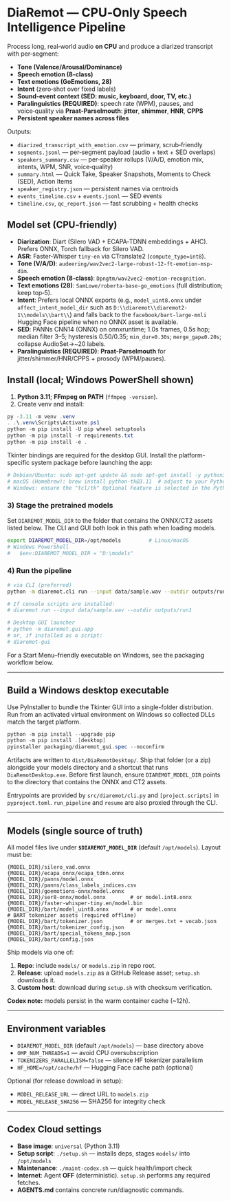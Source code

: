 # DiaRemot — CPU‑Only Speech Intelligence Pipeline

Process long, real‑world audio **on CPU** and produce a diarized transcript with per‑segment:
- **Tone (Valence/Arousal/Dominance)**
- **Speech emotion (8‑class)**
- **Text emotions (GoEmotions, 28)**
- **Intent** (zero‑shot over fixed labels)
- **Sound‑event context (SED: music, keyboard, door, TV, etc.)**
- **Paralinguistics (REQUIRED)**: speech rate (WPM), pauses, and voice‑quality via **Praat‑Parselmouth**: **jitter**, **shimmer**, **HNR**, **CPPS**
- **Persistent speaker names across files**

Outputs:
- `diarized_transcript_with_emotion.csv` — primary, scrub‑friendly
- `segments.jsonl` — per‑segment payload (audio + text + SED overlaps)
- `speakers_summary.csv` — per‑speaker rollups (V/A/D, emotion mix, intents, WPM, SNR, voice‑quality)
- `summary.html` — Quick Take, Speaker Snapshots, Moments to Check (SED), Action Items
- `speaker_registry.json` — persistent names via centroids
- `events_timeline.csv` + `events.jsonl` — SED events
- `timeline.csv`, `qc_report.json` — fast scrubbing + health checks

## Model set (CPU‑friendly)

- **Diarization**: Diart (Silero VAD + ECAPA‑TDNN embeddings + AHC). Prefers ONNX, Torch fallback for Silero VAD.
- **ASR**: Faster‑Whisper `tiny‑en` via CTranslate2 (`compute_type=int8`).
- **Tone (V/A/D)**: `audeering/wav2vec2-large-robust-12-ft-emotion-msp-dim`.
- **Speech emotion (8‑class)**: `Dpngtm/wav2vec2-emotion-recognition`.
- **Text emotions (28)**: `SamLowe/roberta-base-go_emotions` (full distribution; keep top‑5).
- **Intent**: Prefers local ONNX exports (e.g., `model_uint8.onnx` under `affect_intent_model_dir` such as `D:\\diaremot\\diaremot2-1\\models\\bart\\`) and falls back to the `facebook/bart-large-mnli` Hugging Face pipeline when no ONNX asset is available.
- **SED**: PANNs CNN14 (ONNX) on onnxruntime; 1.0s frames, 0.5s hop; median filter 3–5; hysteresis 0.50/0.35; `min_dur=0.30s`; `merge_gap≤0.20s`; collapse AudioSet→~20 labels.
- **Paralinguistics (REQUIRED)**: **Praat‑Parselmouth** for jitter/shimmer/HNR/CPPS + prosody (WPM/pauses).

## Install (local; Windows PowerShell shown)

1) **Python 3.11**; **FFmpeg on PATH** (`ffmpeg -version`).
2) Create venv and install:
```powershell
py -3.11 -m venv .venv
. .\.venv\Scripts\Activate.ps1
python -m pip install -U pip wheel setuptools
python -m pip install -r requirements.txt
python -m pip install -e .
```

Tkinter bindings are required for the desktop GUI. Install the platform-specific
system package before launching the app:

```bash
# Debian/Ubuntu: sudo apt-get update && sudo apt-get install -y python3-tk
# macOS (Homebrew): brew install python-tk@3.11  # adjust to your Python version
# Windows: ensure the "tcl/tk" Optional Feature is selected in the Python installer
```

### 3) Stage the pretrained models

Set `DIAREMOT_MODEL_DIR` to the folder that contains the ONNX/CT2 assets listed
below. The CLI and GUI both look in this path when loading models.

```bash
export DIAREMOT_MODEL_DIR=/opt/models         # Linux/macOS
# Windows PowerShell
#   $env:DIAREMOT_MODEL_DIR = "D:\models"
```

### 4) Run the pipeline

```bash
# via CLI (preferred)
python -m diaremot.cli run --input data/sample.wav --outdir outputs/run1

# If console scripts are installed:
# diaremot run --input data/sample.wav --outdir outputs/run1

# Desktop GUI launcher
# python -m diaremot.gui.app
# or, if installed as a script:
# diaremot-gui
```

For a Start Menu–friendly executable on Windows, see the packaging workflow below.

---

## Build a Windows desktop executable

Use PyInstaller to bundle the Tkinter GUI into a single-folder distribution.
Run from an activated virtual environment on Windows so collected DLLs match
the target platform.

```powershell
python -m pip install --upgrade pip
python -m pip install .[desktop]
pyinstaller packaging/diaremot_gui.spec --noconfirm
```

Artifacts are written to `dist/DiaRemotDesktop/`. Ship that folder (or a zip)
alongside your models directory and a shortcut that runs `DiaRemotDesktop.exe`.
Before first launch, ensure `DIAREMOT_MODEL_DIR` points to the directory that
contains the ONNX and CT2 assets.

Entrypoints are provided by `src/diaremot/cli.py` and `[project.scripts]` in `pyproject.toml`.
`run_pipeline` and `resume` are also proxied through the CLI.

---

## Models (single source of truth)

All model files live under **`$DIAREMOT_MODEL_DIR`** (default `/opt/models`). Layout must be:

```
{MODEL_DIR}/silero_vad.onnx
{MODEL_DIR}/ecapa_onnx/ecapa_tdnn.onnx
{MODEL_DIR}/panns/model.onnx
{MODEL_DIR}/panns/class_labels_indices.csv
{MODEL_DIR}/goemotions-onnx/model.onnx
{MODEL_DIR}/ser8-onnx/model.onnx        # or model.int8.onnx
{MODEL_DIR}/faster-whisper-tiny.en/model.bin
{MODEL_DIR}/bart/model_uint8.onnx       # or model.onnx
# BART tokenizer assets (required offline)
{MODEL_DIR}/bart/tokenizer.json         # or merges.txt + vocab.json
{MODEL_DIR}/bart/tokenizer_config.json
{MODEL_DIR}/bart/special_tokens_map.json
{MODEL_DIR}/bart/config.json
```

Ship models via one of:
1. **Repo**: include `models/` or `models.zip` in repo root.
2. **Release**: upload `models.zip` as a GitHub Release asset; `setup.sh` downloads it.
3. **Custom host**: download during `setup.sh` with checksum verification.

**Codex note:** models persist in the warm container cache (~12h).

---

## Environment variables

- `DIAREMOT_MODEL_DIR` (default `/opt/models`) — base directory above
- `OMP_NUM_THREADS=1` — avoid CPU oversubscription
- `TOKENIZERS_PARALLELISM=false` — silence HF tokenizer parallelism
- `HF_HOME=/opt/cache/hf` — Hugging Face cache path (optional)

Optional (for release download in setup):
- `MODEL_RELEASE_URL` — direct URL to `models.zip`
- `MODEL_RELEASE_SHA256` — SHA256 for integrity check

---

## Codex Cloud settings

- **Base image**: `universal` (Python 3.11)
- **Setup script**: `./setup.sh` — installs deps, stages `models/` into `/opt/models`
- **Maintenance**: `./maint-codex.sh` — quick health/import check
- **Internet**: Agent **OFF** (deterministic). `setup.sh` performs any required fetches.
- **AGENTS.md** contains concrete run/diagnostic commands.
